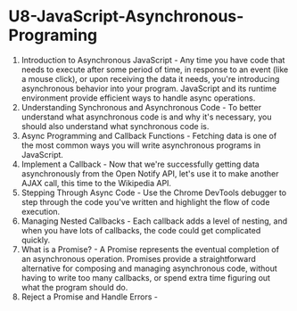 # U8-JavaScript-Asynchronous-Programing
 
1. Introduction to Asynchronous JavaScript - Any time you have code that needs to execute after some period of time, in response to an event (like a mouse click), or upon receiving the data it needs, you're introducing asynchronous behavior into your program. JavaScript and its runtime environment provide efficient ways to handle async operations.
2. Understanding Synchronous and Asynchronous Code - To better understand what asynchronous code is and why it's necessary, you should also understand what synchronous code is.
3. Async Programming and Callback Functions - Fetching data is one of the most common ways you will write asynchronous programs in JavaScript.
4. Implement a Callback - Now that we're successfully getting data asynchronously from the Open Notify API, let's use it to make another AJAX call, this time to the Wikipedia API.
5. Stepping Through Async Code - Use the Chrome DevTools debugger to step through the code you've written and highlight the flow of code execution.
6. Managing Nested Callbacks - Each callback adds a level of nesting, and when you have lots of callbacks, the code could get complicated quickly.
7. What is a Promise? - A Promise represents the eventual completion of an asynchronous operation. Promises provide a straightforward alternative for composing and managing asynchronous code, without having to write too many callbacks, or spend extra time figuring out what the program should do.
8. Reject a Promise and Handle Errors - 